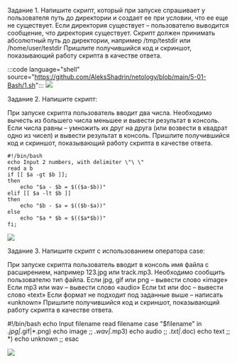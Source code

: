 Задание 1.
Напишите скрипт, который при запуске спрашивает у пользователя путь до директории и создает ее при условии, что ее еще не существует. Если директория существует – пользователю выводится сообщение, что директория существует. Скрипт должен принимать абсолютный путь до директории, например /tmp/testdir или /home/user/testdir
Пришлите получившийся код и скриншот, показывающий работу скрипта в качестве ответа.

:::code language="shell" source="https://github.com/AleksShadrin/netology/blob/main/5-01-Bash/1.sh":::
![](https://github.com/AleksShadrin/netology/blob/main/5-01-Bash/1.png)

Задание 2.
Напишите скрипт:

При запуске скрипта пользователь вводит два числа.
Необходимо вычесть из большего числа меньшее и вывести результат в консоль.
Если числа равны – умножить их друг на друга (или возвести в квадрат одно из чисел) и вывести результат в консоль.
Пришлите получившийся код и скриншот, показывающий работу скрипта в качестве ответа.

    #!/bin/bash
    echo Input 2 numbers, with delimiter \"\ \"
    read a b
    if [[ $a -gt $b ]];
    then 
        echo "$a - $b = $(($a-$b))"
    elif [[ $a -lt $b ]]
    then
        echo "$b - $a = $(($b-$a))"
    else
        echo "$a * $b = $(($a*$b))"
    fi;

![](https://github.com/AleksShadrin/netology/blob/main/5-01-Bash/2.png)

Задание 3.
Напишите скрипт с использованием оператора case:

При запуске скрипта пользователь вводит в консоль имя файла с расширением, например 123.jpg или track.mp3.
Необходимо сообщить пользователю тип файла.
Если jpg, gif или png – вывести слово «image»
Если mp3 или wav – вывести слово «audio»
Если txt или doc – вывести слово «text»
Если формат не подходит под заданные выше – написать «unknown»
Пришлите получившийся код и скриншот, показывающий работу скрипта в качестве ответа.

#!/bin/bash
echo Input filename
read filename
case "$filename" in
    *.jpg|*.gif|*.png)
        echo image
    ;;
    *.wav|*.mp3) 
        echo audio
    ;;
    *.txt|*.doc) 
        echo text
    ;;
    *) 
        echo unknown
    ;;
esac

![](https://github.com/AleksShadrin/netology/blob/main/5-01-Bash/3.png)